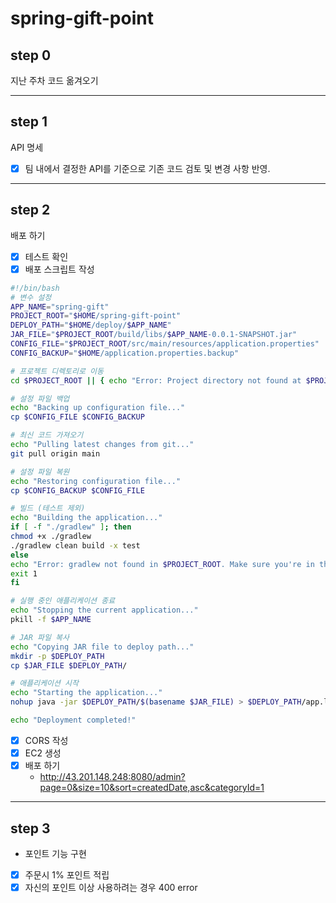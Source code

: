 # spring-gift-point

## step 0

지난 주차 코드 옮겨오기

---

## step 1

API 명세

- [x] 팀 내에서 결정한 API를 기준으로 기존 코드 검토 및 변경 사항 반영.

---

## step 2

배포 하기

- [x] 테스트 확인
- [x] 배포 스크립트 작성
```bash
#!/bin/bash
# 변수 설정
APP_NAME="spring-gift"
PROJECT_ROOT="$HOME/spring-gift-point"
DEPLOY_PATH="$HOME/deploy/$APP_NAME"
JAR_FILE="$PROJECT_ROOT/build/libs/$APP_NAME-0.0.1-SNAPSHOT.jar"
CONFIG_FILE="$PROJECT_ROOT/src/main/resources/application.properties"
CONFIG_BACKUP="$HOME/application.properties.backup"

# 프로젝트 디렉토리로 이동
cd $PROJECT_ROOT || { echo "Error: Project directory not found at $PROJECT_ROOT"; exit 1; }

# 설정 파일 백업
echo "Backing up configuration file..."
cp $CONFIG_FILE $CONFIG_BACKUP

# 최신 코드 가져오기
echo "Pulling latest changes from git..."
git pull origin main

# 설정 파일 복원
echo "Restoring configuration file..."
cp $CONFIG_BACKUP $CONFIG_FILE

# 빌드 (테스트 제외)
echo "Building the application..."
if [ -f "./gradlew" ]; then
chmod +x ./gradlew
./gradlew clean build -x test
else
echo "Error: gradlew not found in $PROJECT_ROOT. Make sure you're in the project root directory."
exit 1
fi

# 실행 중인 애플리케이션 종료
echo "Stopping the current application..."
pkill -f $APP_NAME

# JAR 파일 복사
echo "Copying JAR file to deploy path..."
mkdir -p $DEPLOY_PATH
cp $JAR_FILE $DEPLOY_PATH/

# 애플리케이션 시작
echo "Starting the application..."
nohup java -jar $DEPLOY_PATH/$(basename $JAR_FILE) > $DEPLOY_PATH/app.log 2>&1 &

echo "Deployment completed!"
```
- [x] CORS 작성
- [x] EC2 생성
- [x] 배포 하기
  - http://43.201.148.248:8080/admin?page=0&size=10&sort=createdDate,asc&categoryId=1

---

## step 3

- 포인트 기능 구현
- [x] 주문시 1% 포인트 적립
- [x] 자신의 포인트 이상 사용하려는 경우 400 error